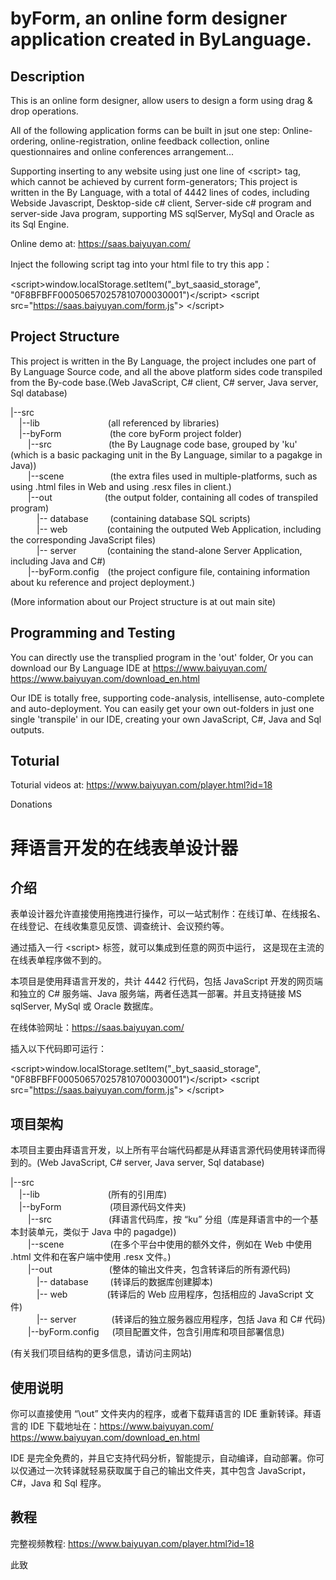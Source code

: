 # byForm, an online form designer application created in ByLanguage.

## Description
This is an online form designer, allow users to design a form using drag & drop operations.

All of the following application forms can be built in jsut one step: 
    Online-ordering, online-registration, online feedback collection, online questionnaires and online conferences arrangement...

Supporting inserting to any website using just one line of &lt;script&gt; tag, which cannot be achieved by current form-generators;
This project is written in the By Language, with a total of 4442 lines of codes, including Webside Javascript, Desktop-side c# client, Server-side c# program and server-side Java program, supporting MS sqlServer, MySql and Oracle as its Sql Engine. 

Online demo at: https://saas.baiyuyan.com/

Inject the following script tag into your html file to try this app：

&lt;script&gt;window.localStorage.setItem("_byt_saasid_storage", "0F8BFBFF000506570257810700030001")&lt;/script&gt; &lt;script src="https://saas.baiyuyan.com/form.js"&gt; &lt;/script&gt;

## Project Structure
This project is written in the By Language, the project includes one part of By Language Source code, and all the above platform sides code transpiled from the By-code base.(Web JavaScript, C# client, C# server, Java server, Sql database)

|--src  
&ensp;&ensp;|--lib&ensp;&ensp;&ensp;&ensp;&ensp;&ensp;&ensp;&ensp;&ensp;&ensp;&ensp;&ensp;&ensp;&ensp;&ensp; (all referenced by libraries)  
&ensp;&ensp;|--byForm&ensp;&ensp;&ensp;&ensp;&ensp;&ensp;&ensp;&ensp;&ensp;&ensp;&ensp;(the core byForm project folder)  
&ensp;&ensp;&ensp;&ensp;|--src&ensp;&ensp;&ensp;&ensp;&ensp;&ensp;&ensp;&ensp;&ensp;&ensp;&ensp;&ensp;&ensp;(the By Laugnage code base, grouped by 'ku' (which is a basic packaging unit in the By Language, similar to a pagakge in Java))  
&ensp;&ensp;&ensp;&ensp;|--scene&ensp;&ensp;&ensp;&ensp;&ensp;&ensp;&ensp;&ensp;&ensp;&ensp; (the extra files used in multiple-platforms, such as using .html files in Web and using .resx files in client.)  
&ensp;&ensp;&ensp;&ensp;|--out&ensp;&ensp;&ensp;&ensp;&ensp;&ensp;&ensp;&ensp;&ensp;&ensp;&ensp;&ensp;(the output folder, containing all codes of transpiled program)  
&ensp;&ensp;&ensp;&ensp;&ensp;&ensp;|-- database&ensp;&ensp;&ensp;&ensp;&ensp;(containing database SQL scripts)  
&ensp;&ensp;&ensp;&ensp;&ensp;&ensp;|-- web&ensp;&ensp;&ensp;&ensp;&ensp;&ensp;&ensp;&ensp;&ensp;(containing the outputed Web Application, including the corresponding JavaScript files)  
&ensp;&ensp;&ensp;&ensp;&ensp;&ensp;|-- server&ensp;&ensp;&ensp;&ensp;&ensp;&ensp;&ensp;(containing the stand-alone Server Application, including Java and C#)  
&ensp;&ensp;&ensp;&ensp;|--byForm.config&ensp;&ensp;(the project configure file, containing information about ku reference and project deployment.)

(More information about our Project structure is at out main site)

## Programming and Testing
You can directly use the transplied program in the 'out' folder, 
Or you can download our By Language IDE at https://www.baiyuyan.com/   https://www.baiyuyan.com/download_en.html

Our IDE is totally free, supporting code-analysis, intellisense, auto-complete and auto-deployment.
You can easily get your own out-folders in just one single 'transpile' in our IDE, creating your own JavaScript, C#, Java and Sql outputs.



## Toturial
Toturial videos at:  https://www.baiyuyan.com/player.html?id=18

Donations


# 拜语言开发的在线表单设计器

## 介绍

表单设计器允许直接使用拖拽进行操作，可以一站式制作：在线订单、在线报名、在线登记、在线收集意见反馈、调查统计、会议预约等。

通过插入一行 &lt;script&gt; 标签，就可以集成到任意的网页中运行， 这是现在主流的在线表单程序做不到的。 

本项目是使用拜语言开发的，共计 4442 行代码，包括 JavaScript 开发的网页端和独立的 C# 服务端、Java 服务端，两者任选其一部署。并且支持链接 MS sqlServer, MySql 或 Oracle 数据库。

在线体验网址：https://saas.baiyuyan.com/

插入以下代码即可运行：

&lt;script&gt;window.localStorage.setItem("_byt_saasid_storage", "0F8BFBFF000506570257810700030001")&lt;/script&gt; &lt;script src="https://saas.baiyuyan.com/form.js"&gt; &lt;/script&gt;

## 项目架构
本项目主要由拜语言开发，以上所有平台端代码都是从拜语言源代码使用转译而得到的。(Web JavaScript, C# server, Java server, Sql database)

|--src  
&ensp;&ensp;|--lib&ensp;&ensp;&ensp;&ensp;&ensp;&ensp;&ensp;&ensp;&ensp;&ensp;&ensp;&ensp;&ensp;&ensp;&ensp; (所有的引用库)  
&ensp;&ensp;|--byForm&ensp;&ensp;&ensp;&ensp;&ensp;&ensp;&ensp;&ensp;&ensp;&ensp;&ensp;(项目源代码文件夹)  
&ensp;&ensp;&ensp;&ensp;|--src&ensp;&ensp;&ensp;&ensp;&ensp;&ensp;&ensp;&ensp;&ensp;&ensp;&ensp;&ensp;&ensp;(拜语言代码库，按 “ku” 分组（库是拜语言中的一个基本封装单元，类似于 Java 中的 pagadge))  
&ensp;&ensp;&ensp;&ensp;|--scene&ensp;&ensp;&ensp;&ensp;&ensp;&ensp;&ensp;&ensp;&ensp;&ensp; (在多个平台中使用的额外文件，例如在 Web 中使用 .html 文件和在客户端中使用 .resx 文件。)  
&ensp;&ensp;&ensp;&ensp;|--out&ensp;&ensp;&ensp;&ensp;&ensp;&ensp;&ensp;&ensp;&ensp;&ensp;&ensp;&ensp;&ensp;(整体的输出文件夹，包含转译后的所有源代码)  
&ensp;&ensp;&ensp;&ensp;&ensp;&ensp;|-- database&ensp;&ensp;&ensp;&ensp;&ensp;(转译后的数据库创建脚本)  
&ensp;&ensp;&ensp;&ensp;&ensp;&ensp;|-- web&ensp;&ensp;&ensp;&ensp;&ensp;&ensp;&ensp;&ensp;&ensp;(转译后的 Web 应用程序，包括相应的 JavaScript 文件)  
&ensp;&ensp;&ensp;&ensp;&ensp;&ensp;|-- server&ensp;&ensp;&ensp;&ensp;&ensp;&ensp;&ensp;&ensp;(转译后的独立服务器应用程序，包括 Java 和 C# 代码)  
&ensp;&ensp;&ensp;&ensp;|--byForm.config&ensp;&ensp;&ensp;(项目配置文件，包含引用库和项目部署信息)

(有关我们项目结构的更多信息，请访问主网站)

## 使用说明

你可以直接使用 “\out” 文件夹内的程序，或者下载拜语言的 IDE 重新转译。拜语言的 IDE 下载地址在：https://www.baiyuyan.com/   https://www.baiyuyan.com/download_en.html

IDE 是完全免费的，并且它支持代码分析，智能提示，自动编译，自动部署。你可以仅通过一次转译就轻易获取属于自己的输出文件夹，其中包含 JavaScript，C#，Java 和 Sql 程序。

## 教程
完整视频教程:  https://www.baiyuyan.com/player.html?id=18

此致
